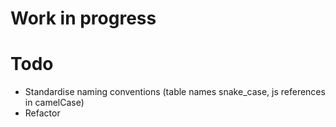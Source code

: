 # Work in progress

# Todo

- Standardise naming conventions (table names snake_case, js references in camelCase)
- Refactor